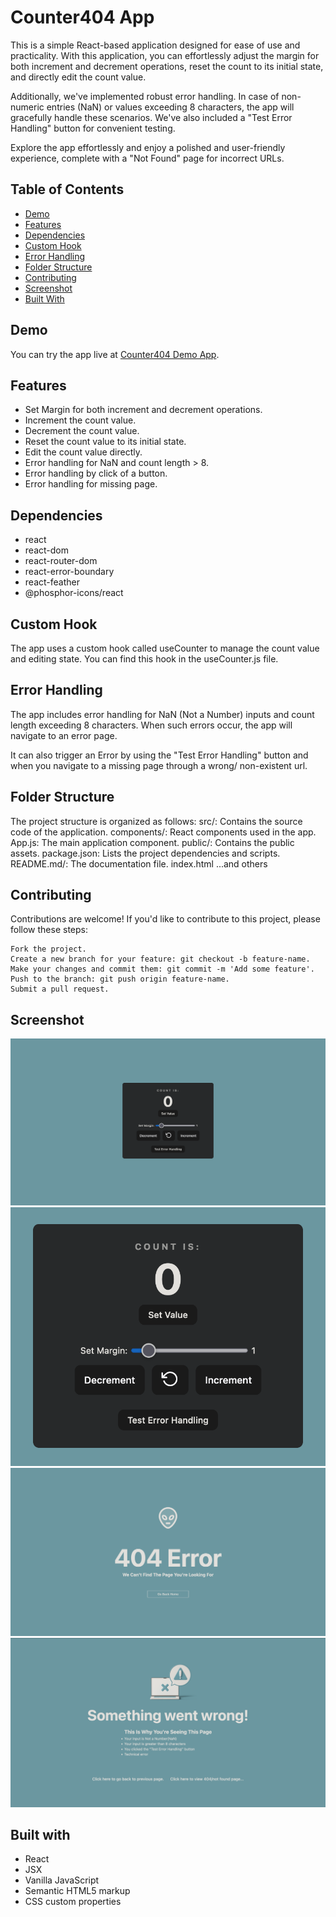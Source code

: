# Counter404 App

This is a simple React-based application designed for ease of use and practicality. With this application, you can effortlessly adjust the margin for both increment and decrement operations, reset the count to its initial state, and directly edit the count value.

Additionally, we've implemented robust error handling. In case of non-numeric entries (NaN) or values exceeding 8 characters, the app will gracefully handle these scenarios. We've also included a "Test Error Handling" button for convenient testing.

Explore the app effortlessly and enjoy a polished and user-friendly experience, complete with a "Not Found" page for incorrect URLs.

## Table of Contents

- [Demo](#demo)
- [Features](#features)
- [Dependencies](#dependencies)
- [Custom Hook](#custom-hook)
- [Error Handling](#error-handling)
- [Folder Structure](#folder-structure)
- [Contributing](#contributing)
- [Screenshot](#screenshot)
- [Built With](#built-with)

## Demo

You can try the app live at [Counter404 Demo App](https://altschool-counter404.netlify.app/).

## Features

- Set Margin for both increment and decrement operations.
- Increment the count value.
- Decrement the count value.
- Reset the count value to its initial state.
- Edit the count value directly.
- Error handling for NaN and count length > 8.
- Error handling by click of a button.
- Error handling for missing page.

## Dependencies

- react
- react-dom
- react-router-dom
- react-error-boundary
- react-feather
- @phosphor-icons/react

## Custom Hook

The app uses a custom hook called useCounter to manage the count value and editing state. You can find this hook in the useCounter.js file.

## Error Handling

The app includes error handling for NaN (Not a Number) inputs and count length exceeding 8 characters. When such errors occur, the app will navigate to an error page.

It can also trigger an Error by using the "Test Error Handling" button and when you navigate to a missing page through a wrong/ non-existent url.

## Folder Structure

The project structure is organized as follows: src/: Contains the source code of the application.
components/: React components used in the app.
App.js: The main application component.
public/: Contains the public assets.
package.json: Lists the project dependencies and scripts.
README.md/: The documentation file.
index.html
...and others

## Contributing

Contributions are welcome! If you'd like to contribute to this project, please follow these steps:

    Fork the project.
    Create a new branch for your feature: git checkout -b feature-name.
    Make your changes and commit them: git commit -m 'Add some feature'.
    Push to the branch: git push origin feature-name.
    Submit a pull request.

## Screenshot

![Desktop screenshot](./public/counter-desktop.png)
![Mobile screenshot](./public/counter.png)
![404 Error screenshot](./public/404.png)
![ErrorBoundary screenshot](./public/error.png)

## Built with

- React
- JSX
- Vanilla JavaScript
- Semantic HTML5 markup
- CSS custom properties
